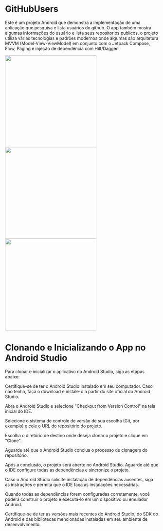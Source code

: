 # GitHubUsers
Este é um projeto Android que demonstra a implementação de uma aplicação que pesquisa e  lista usuários do github.
O app também mostra algumas informações do usuário e lista seus repositorios publicos.
o projeto utiliza várias tecnologias e padrões modernos onde algumas são arquitetura MVVM (Model-View-ViewModel) em conjunto com o Jetpack Compose, Flow, Paging e injeção de dependência com Hilt/Dagger.

<img src="https://github.com/gleisonTi/GitHubUsersList/assets/26177219/de0ea938-f96b-4ad9-86e5-0a837baf304e"  width="300">

<img src="https://github.com/gleisonTi/GitHubUsersList/assets/26177219/fe8c8d6f-b4e5-4e27-974c-b6ea3215b160"  width="300">

<img src="https://github.com/gleisonTi/GitHubUsersList/assets/26177219/72401a38-1406-423f-9cf8-e154251b39e3" width="300">


# Clonando e Inicializando o App no Android Studio 
Para clonar e inicializar o aplicativo no Android Studio, siga as etapas abaixo:

Certifique-se de ter o Android Studio instalado em seu computador. Caso não tenha, faça o download e instale-o a partir do site oficial do Android Studio.

Abra o Android Studio e selecione "Checkout from Version Control" na tela inicial do IDE.

Selecione o sistema de controle de versão de sua escolha (Git, por exemplo) e cole o URL do repositório do projeto.

Escolha o diretório de destino onde deseja clonar o projeto e clique em "Clone".

Aguarde até que o Android Studio conclua o processo de clonagem do repositório.

Após a conclusão, o projeto será aberto no Android Studio. Aguarde até que o IDE configure todas as dependências e sincronize o projeto.

Caso o Android Studio solicite instalação de dependências ausentes, siga as instruções e permita que o IDE faça as instalações necessárias.

Quando todas as dependências forem configuradas corretamente, você poderá construir o projeto e executá-lo em um dispositivo ou emulador Android.

Certifique-se de ter as versões mais recentes do Android Studio, do SDK do Android e das bibliotecas mencionadas instaladas em seu ambiente de desenvolvimento.
